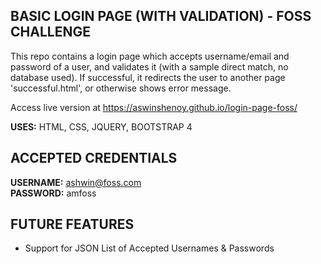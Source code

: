 ## BASIC LOGIN PAGE (WITH VALIDATION) -  FOSS CHALLENGE
This repo contains a login page which accepts username/email and password of a user, and validates it (with a sample direct match, no database used). If successful, it redirects the user to another page 'successful.html', or otherwise shows error message.

Access live version at
https://aswinshenoy.github.io/login-page-foss/

<b>USES:</b> HTML, CSS, JQUERY, BOOTSTRAP 4

## ACCEPTED CREDENTIALS
<b>USERNAME:</b> ashwin@foss.com <br>
<b>PASSWORD:</b> amfoss

## FUTURE FEATURES
+ Support for JSON List of Accepted Usernames & Passwords
